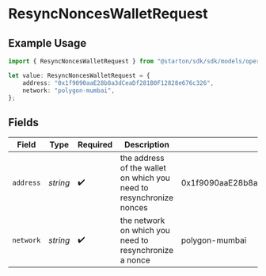 # ResyncNoncesWalletRequest

## Example Usage

```typescript
import { ResyncNoncesWalletRequest } from "@starton/sdk/sdk/models/operations";

let value: ResyncNoncesWalletRequest = {
    address: "0x1f9090aaE28b8a3dCeaDf281B0F12828e676c326",
    network: "polygon-mumbai",
};
```

## Fields

| Field                                                               | Type                                                                | Required                                                            | Description                                                         | Example                                                             |
| ------------------------------------------------------------------- | ------------------------------------------------------------------- | ------------------------------------------------------------------- | ------------------------------------------------------------------- | ------------------------------------------------------------------- |
| `address`                                                           | *string*                                                            | :heavy_check_mark:                                                  | the address of the wallet on which you need to resynchronize nonces | 0x1f9090aaE28b8a3dCeaDf281B0F12828e676c326                          |
| `network`                                                           | *string*                                                            | :heavy_check_mark:                                                  | the network on which you need to resynchronize a nonce              | polygon-mumbai                                                      |